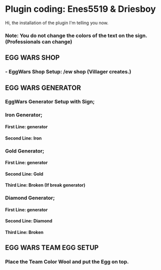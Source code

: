 # Plugin coding: Enes5519 & Driesboy
Hi, the installation of the plugin I'm telling you now.

### Note: You do not change the colors of the text on the sign. (Professionals can change)

## EGG WARS SHOP
### - EggWars Shop Setup: /ew shop (Villager creates.)

## EGG WARS GENERATOR
### EggWars Generator Setup with Sign;

### Iron Generator;
#### First Line: generator
#### Second Line: Iron

### Gold Generator;
#### First Line: generator
#### Second Line: Gold
#### Third Line: Broken (If break generator)

### Diamond Generator;
#### First Line: generator
#### Second Line: Diamond
#### Third Line: Broken

## EGG WARS TEAM EGG SETUP
### Place the Team Color Wool and put the Egg on top.
